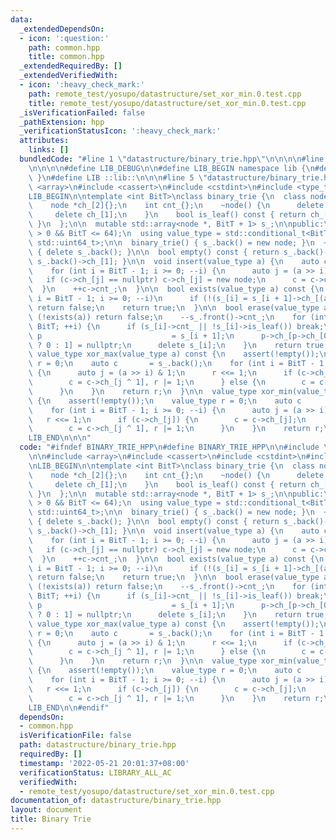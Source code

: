 ```yaml
---
data:
  _extendedDependsOn:
  - icon: ':question:'
    path: common.hpp
    title: common.hpp
  _extendedRequiredBy: []
  _extendedVerifiedWith:
  - icon: ':heavy_check_mark:'
    path: remote_test/yosupo/datastructure/set_xor_min.0.test.cpp
    title: remote_test/yosupo/datastructure/set_xor_min.0.test.cpp
  _isVerificationFailed: false
  _pathExtension: hpp
  _verificationStatusIcon: ':heavy_check_mark:'
  attributes:
    links: []
  bundledCode: "#line 1 \"datastructure/binary_trie.hpp\"\n\n\n\n#line 1 \"common.hpp\"\
    \n\n\n\n#define LIB_DEBUG\n\n#define LIB_BEGIN namespace lib {\n#define LIB_END\
    \ }\n#define LIB ::lib::\n\n\n#line 5 \"datastructure/binary_trie.hpp\"\n\n#include\
    \ <array>\n#include <cassert>\n#include <cstdint>\n#include <type_traits>\n\n\
    LIB_BEGIN\n\ntemplate <int BitT>\nclass binary_trie {\n  class node {\n  public:\n\
    \    node *ch_[2]{};\n    int cnt_{};\n    ~node() {\n      delete ch_[0];\n \
    \     delete ch_[1];\n    }\n    bool is_leaf() const { return ch_[0] == ch_[1];\
    \ }\n  };\n\n  mutable std::array<node *, BitT + 1> s_;\n\npublic:\n  static_assert(BitT\
    \ > 0 && BitT <= 64);\n  using value_type = std::conditional_t<BitT <= 32, std::uint32_t,\
    \ std::uint64_t>;\n\n  binary_trie() { s_.back() = new node; }\n  ~binary_trie()\
    \ { delete s_.back(); }\n\n  bool empty() const { return s_.back()->ch_[0] ==\
    \ s_.back()->ch_[1]; }\n\n  void insert(value_type a) {\n    auto c = s_.back();\n\
    \    for (int i = BitT - 1; i >= 0; --i) {\n      auto j = (a >> i) & 1;\n   \
    \   if (c->ch_[j] == nullptr) c->ch_[j] = new node;\n      c = c->ch_[j];\n  \
    \  }\n    ++c->cnt_;\n  }\n\n  bool exists(value_type a) const {\n    for (int\
    \ i = BitT - 1; i >= 0; --i)\n      if (!(s_[i] = s_[i + 1]->ch_[(a >> i) & 1]))\
    \ return false;\n    return true;\n  }\n\n  bool erase(value_type a) {\n    if\
    \ (!exists(a)) return false;\n    --s_.front()->cnt_;\n    for (int i = 0; i !=\
    \ BitT; ++i) {\n      if (s_[i]->cnt_ || !s_[i]->is_leaf()) break;\n      auto\
    \ p                             = s_[i + 1];\n      p->ch_[p->ch_[0] == s_[i]\
    \ ? 0 : 1] = nullptr;\n      delete s_[i];\n    }\n    return true;\n  }\n\n \
    \ value_type xor_max(value_type a) const {\n    assert(!empty());\n    value_type\
    \ r = 0;\n    auto c       = s_.back();\n    for (int i = BitT - 1; i >= 0; --i)\
    \ {\n      auto j = (a >> i) & 1;\n      r <<= 1;\n      if (c->ch_[j ^ 1]) {\n\
    \        c = c->ch_[j ^ 1], r |= 1;\n      } else {\n        c = c->ch_[j];\n\
    \      }\n    }\n    return r;\n  }\n\n  value_type xor_min(value_type a) const\
    \ {\n    assert(!empty());\n    value_type r = 0;\n    auto c       = s_.back();\n\
    \    for (int i = BitT - 1; i >= 0; --i) {\n      auto j = (a >> i) & 1;\n   \
    \   r <<= 1;\n      if (c->ch_[j]) {\n        c = c->ch_[j];\n      } else {\n\
    \        c = c->ch_[j ^ 1], r |= 1;\n      }\n    }\n    return r;\n  }\n};\n\n\
    LIB_END\n\n\n"
  code: "#ifndef BINARY_TRIE_HPP\n#define BINARY_TRIE_HPP\n\n#include \"../common.hpp\"\
    \n\n#include <array>\n#include <cassert>\n#include <cstdint>\n#include <type_traits>\n\
    \nLIB_BEGIN\n\ntemplate <int BitT>\nclass binary_trie {\n  class node {\n  public:\n\
    \    node *ch_[2]{};\n    int cnt_{};\n    ~node() {\n      delete ch_[0];\n \
    \     delete ch_[1];\n    }\n    bool is_leaf() const { return ch_[0] == ch_[1];\
    \ }\n  };\n\n  mutable std::array<node *, BitT + 1> s_;\n\npublic:\n  static_assert(BitT\
    \ > 0 && BitT <= 64);\n  using value_type = std::conditional_t<BitT <= 32, std::uint32_t,\
    \ std::uint64_t>;\n\n  binary_trie() { s_.back() = new node; }\n  ~binary_trie()\
    \ { delete s_.back(); }\n\n  bool empty() const { return s_.back()->ch_[0] ==\
    \ s_.back()->ch_[1]; }\n\n  void insert(value_type a) {\n    auto c = s_.back();\n\
    \    for (int i = BitT - 1; i >= 0; --i) {\n      auto j = (a >> i) & 1;\n   \
    \   if (c->ch_[j] == nullptr) c->ch_[j] = new node;\n      c = c->ch_[j];\n  \
    \  }\n    ++c->cnt_;\n  }\n\n  bool exists(value_type a) const {\n    for (int\
    \ i = BitT - 1; i >= 0; --i)\n      if (!(s_[i] = s_[i + 1]->ch_[(a >> i) & 1]))\
    \ return false;\n    return true;\n  }\n\n  bool erase(value_type a) {\n    if\
    \ (!exists(a)) return false;\n    --s_.front()->cnt_;\n    for (int i = 0; i !=\
    \ BitT; ++i) {\n      if (s_[i]->cnt_ || !s_[i]->is_leaf()) break;\n      auto\
    \ p                             = s_[i + 1];\n      p->ch_[p->ch_[0] == s_[i]\
    \ ? 0 : 1] = nullptr;\n      delete s_[i];\n    }\n    return true;\n  }\n\n \
    \ value_type xor_max(value_type a) const {\n    assert(!empty());\n    value_type\
    \ r = 0;\n    auto c       = s_.back();\n    for (int i = BitT - 1; i >= 0; --i)\
    \ {\n      auto j = (a >> i) & 1;\n      r <<= 1;\n      if (c->ch_[j ^ 1]) {\n\
    \        c = c->ch_[j ^ 1], r |= 1;\n      } else {\n        c = c->ch_[j];\n\
    \      }\n    }\n    return r;\n  }\n\n  value_type xor_min(value_type a) const\
    \ {\n    assert(!empty());\n    value_type r = 0;\n    auto c       = s_.back();\n\
    \    for (int i = BitT - 1; i >= 0; --i) {\n      auto j = (a >> i) & 1;\n   \
    \   r <<= 1;\n      if (c->ch_[j]) {\n        c = c->ch_[j];\n      } else {\n\
    \        c = c->ch_[j ^ 1], r |= 1;\n      }\n    }\n    return r;\n  }\n};\n\n\
    LIB_END\n\n#endif"
  dependsOn:
  - common.hpp
  isVerificationFile: false
  path: datastructure/binary_trie.hpp
  requiredBy: []
  timestamp: '2022-05-21 20:01:37+08:00'
  verificationStatus: LIBRARY_ALL_AC
  verifiedWith:
  - remote_test/yosupo/datastructure/set_xor_min.0.test.cpp
documentation_of: datastructure/binary_trie.hpp
layout: document
title: Binary Trie
---
```


